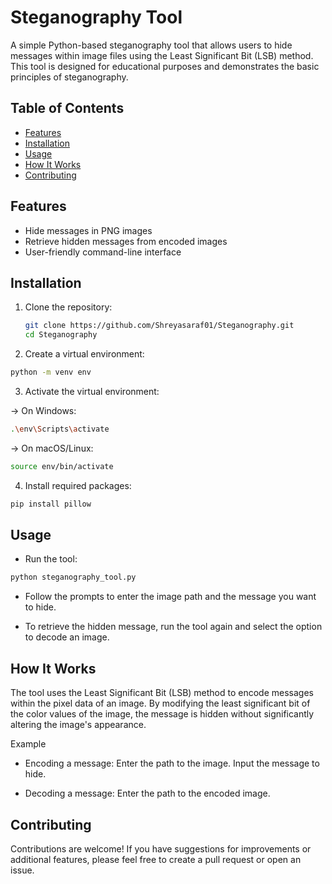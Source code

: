 # Steganography Tool

A simple Python-based steganography tool that allows users to hide messages within image files using the Least Significant Bit (LSB) method. This tool is designed for educational purposes and demonstrates the basic principles of steganography.

## Table of Contents

- [Features](#features)
- [Installation](#installation)
- [Usage](#usage)
- [How It Works](#how-it-works)
- [Contributing](#contributing)

## Features

- Hide messages in PNG images
- Retrieve hidden messages from encoded images
- User-friendly command-line interface

## Installation

1. Clone the repository:
   ```bash
   git clone https://github.com/Shreyasaraf01/Steganography.git
   cd Steganography
   
2. Create a virtual environment:
```bash
python -m venv env
```
3. Activate the virtual environment:

-> On Windows:
```bash
.\env\Scripts\activate
```
-> On macOS/Linux:
```bash
source env/bin/activate
```
4. Install required packages:

```bash
pip install pillow
```
## Usage
* Run the tool:
```bash
python steganography_tool.py
```
* Follow the prompts to enter the image path and the message you want to hide.

* To retrieve the hidden message, run the tool again and select the option to decode an image.

## How It Works
The tool uses the Least Significant Bit (LSB) method to encode messages within the pixel data of an image. By modifying the least significant bit of the color values of the image, the message is hidden without significantly altering the image's appearance.

Example
* Encoding a message:
 Enter the path to the image.
 Input the message to hide.

* Decoding a message:
 Enter the path to the encoded image.

## Contributing
Contributions are welcome! If you have suggestions for improvements or additional features, please feel free to create a pull request or open an issue.
